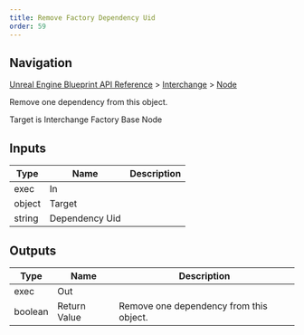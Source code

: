 ```yaml
---
title: Remove Factory Dependency Uid
order: 59
---
```

## Navigation

[Unreal Engine Blueprint API Reference](https://dev.epicgames.com/documentation/en-us/unreal-engine/BlueprintAPI) > [Interchange](https://dev.epicgames.com/documentation/en-us/unreal-engine/BlueprintAPI/Interchange) > [Node](https://dev.epicgames.com/documentation/en-us/unreal-engine/BlueprintAPI/Interchange/Node_1)

Remove one dependency from this object.

Target is Interchange Factory Base Node

## Inputs

| Type | Name | Description |
| --- | --- | --- |
| exec | In |  |
| object | Target |  |
| string | Dependency Uid |  |

## Outputs

| Type | Name | Description |
| --- | --- | --- |
| exec | Out |  |
| boolean | Return Value | Remove one dependency from this object. |
